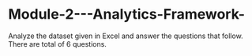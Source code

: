 # Module-2---Analytics-Framework-
Analyze the dataset given in Excel and answer the questions that follow. There are total of 6 questions. 
